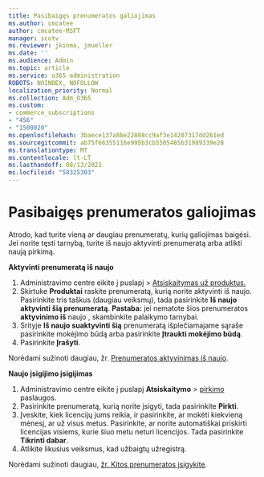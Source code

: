 ```yaml
---
title: Pasibaigęs prenumeratos galiojimas
ms.author: cmcatee
author: cmcatee-MSFT
manager: scotv
ms.reviewer: jkinma, jmueller
ms.date: ''
ms.audience: Admin
ms.topic: article
ms.service: o365-administration
ROBOTS: NOINDEX, NOFOLLOW
localization_priority: Normal
ms.collection: Adm_O365
ms.custom:
- commerce_subscriptions
- "456"
- "1500020"
ms.openlocfilehash: 3baece137a8be22808cc9af3e14207317dd261ed
ms.sourcegitcommit: ab75f66355116e995b3cb5505465b31989339e28
ms.translationtype: MT
ms.contentlocale: lt-LT
ms.lasthandoff: 08/13/2021
ms.locfileid: "58325303"
---
```

# <a name="expired-subscription"></a>Pasibaigęs prenumeratos galiojimas

Atrodo, kad turite vieną ar daugiau prenumeratų, kurių galiojimas baigėsi. Jei norite tęsti tarnybą, turite iš naujo aktyvinti prenumeratą arba atlikti naują pirkimą.
  
**Aktyvinti prenumeratą iš naujo**
  
1. Administravimo centre eikite į  puslapį \> [Atsiskaitymas už produktus.](https://go.microsoft.com/fwlink/p/?linkid=842054)
2. Skirtuke **Produktai** raskite prenumeratą, kurią norite aktyvinti iš naujo. Pasirinkite tris taškus (daugiau veiksmų), tada pasirinkite **Iš naujo aktyvinti šią prenumeratą**.
    **Pastaba:** jei nematote šios prenumeratos **aktyvinimo iš** naujo , skambinkite palaikymo tarnybai.
3. Srityje **Iš naujo suaktyvinti šią** prenumeratą išplečiamajame sąraše pasirinkite mokėjimo būdą arba pasirinkite **Įtraukti mokėjimo būdą**.
4. Pasirinkite **Įrašyti**.

Norėdami sužinoti daugiau, žr. [Prenumeratos aktyvinimas iš naujo](https://docs.microsoft.com/microsoft-365/commerce/subscriptions/reactivate-your-subscription).

**Naujo įsigijimo įsigijimas**
  
1. Administravimo centre eikite į puslapį **Atsiskaitymo** \> [pirkimo](https://go.microsoft.com/fwlink/p/?linkid=868433) paslaugos.
2. Pasirinkite prenumeratą, kurią norite įsigyti, tada pasirinkite **Pirkti**.
3. Įveskite, kiek licencijų jums reikia, ir pasirinkite, ar mokėti kiekvieną mėnesį, ar už visus metus. Pasirinkite, ar norite automatiškai priskirti licencijas visiems, kurie šiuo metu neturi licencijos. Tada pasirinkite **Tikrinti dabar**.
4. Atlikite likusius veiksmus, kad užbaigtų užregistrą.

Norėdami sužinoti daugiau, [žr. Kitos prenumeratos įsigykite](https://docs.microsoft.com/microsoft-365/commerce/buy-another-subscription).